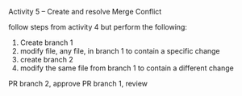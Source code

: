 Activity 5 – Create and resolve Merge Conflict

follow steps from activity 4 but perform the following:

1. Create branch 1
2. modify file, any file, in branch 1 to contain a specific change
3. create branch 2
4. modify the same file from branch 1 to contain a different change

PR branch 2, approve
PR branch 1, review